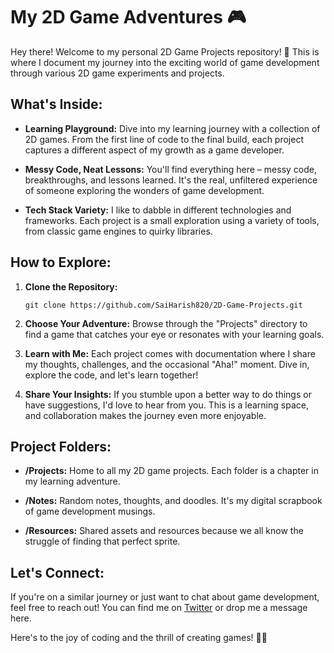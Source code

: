 # My 2D Game Adventures 🎮

Hey there! Welcome to my personal 2D Game Projects repository! 🚀 This is where I document my journey into the exciting world of game development through various 2D game experiments and projects.

## What's Inside:

- **Learning Playground:** Dive into my learning journey with a collection of 2D games. From the first line of code to the final build, each project captures a different aspect of my growth as a game developer.

- **Messy Code, Neat Lessons:** You'll find everything here – messy code, breakthroughs, and lessons learned. It's the real, unfiltered experience of someone exploring the wonders of game development.

- **Tech Stack Variety:** I like to dabble in different technologies and frameworks. Each project is a small exploration using a variety of tools, from classic game engines to quirky libraries.

## How to Explore:

1. **Clone the Repository:**
   ```
   git clone https://github.com/SaiHarish820/2D-Game-Projects.git
   ```

2. **Choose Your Adventure:**
   Browse through the "Projects" directory to find a game that catches your eye or resonates with your learning goals.

3. **Learn with Me:**
   Each project comes with documentation where I share my thoughts, challenges, and the occasional "Aha!" moment. Dive in, explore the code, and let's learn together!

4. **Share Your Insights:**
   If you stumble upon a better way to do things or have suggestions, I'd love to hear from you. This is a learning space, and collaboration makes the journey even more enjoyable.

## Project Folders:

- **/Projects:** Home to all my 2D game projects. Each folder is a chapter in my learning adventure.

- **/Notes:** Random notes, thoughts, and doodles. It's my digital scrapbook of game development musings.

- **/Resources:** Shared assets and resources because we all know the struggle of finding that perfect sprite.

## Let's Connect:

If you're on a similar journey or just want to chat about game development, feel free to reach out! You can find me on [Twitter](https://twitter.com/SaiHarish821) or drop me a message here.

Here's to the joy of coding and the thrill of creating games! 🚀✨

